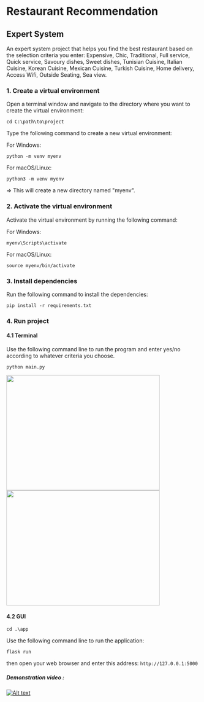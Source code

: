 # Restaurant Recommendation
## Expert System
An expert system project that helps you find the best restaurant based on the selection criteria you enter:
Expensive, Chic, Traditional, Full service, Quick service, Savoury dishes, Sweet dishes, Tunisian Cuisine, Italian Cuisine, Korean Cuisine, Mexican Cuisine, Turkish Cuisine, Home delivery, Access Wifi, Outside Seating, Sea view.
### 1. Create a virtual environment
Open a terminal window and navigate to the directory where you want to create the virtual environment:
```
cd C:\path\to\project
```
Type the following command to create a new virtual environment:

For Windows:
```
python -m venv myenv
```
For macOS/Linux:
```
python3 -m venv myenv
```
=> This will create a new directory named "myenv".

### 2. Activate the virtual environment

Activate the virtual environment by running the following command:

For Windows:
```
myenv\Scripts\activate
```
For macOS/Linux:
```
source myenv/bin/activate
```
### 3. Install dependencies

Run the following command to install the dependencies:
```
pip install -r requirements.txt
```
### 4. Run project

#### 4.1 Terminal

Use the following command line to run the program and enter yes/no according to whatever criteria you choose.
``` 
python main.py 
```
<div>
<img src="https://user-images.githubusercontent.com/128514665/227032988-948876e4-7cfd-40a4-8b8b-cdef1e4ba0dc.png" width="400" height="300">
<img src="https://user-images.githubusercontent.com/128514665/227033681-de0f6a1f-d8bb-4779-961b-58d99eab81f4.JPG" width="400" height="300">
</div>

#### 4.2 GUI
```
cd .\app
```
Use the following command line to run the application:
``` 
flask run
````
then open your web browser and enter this address: 
``` http://127.0.0.1:5000 ```
##### Demonstration video :
[![Alt text](https://user-images.githubusercontent.com/128514665/227043251-5382c40e-16d1-47a0-ae0c-7786f269087e.JPG)](https://mega.nz/file/6ZFm1DiZ#2a0ZSdea_04Ec1tnmpRyBXWNCnHPcQF6XUbF-AEKx_Q)


